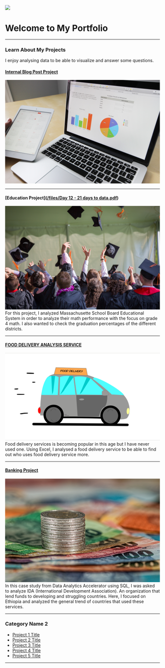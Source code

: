 <img src="images/My project-1 (3).png?raw=true"/>

# Welcome to My Portfolio

---

### Learn About My Projects
I enjoy analysing data to be able to visualize and answer some questions.


#### [Internal Blog Post Project](/bank)
<img src="images/pexels-pixabay-265087.jpg?raw=true"/>

---
#### [Education Project]([/files/Day 12 - 21 days to data.pdf](https://www.linkedin.com/pulse/data-analysis-state-school-board-osayamen-ozigagu/))
<img src="images/pexels-emily-ranquist-1205651.jpg?raw=true"/>
For this project, I analyzed Massachusette School Board Educational System in order to analyze their math performance with the focus on grade 4 math. I also wanted to check the graduation percentages of the different districts.

---
#### [FOOD DELIVERY ANALYSIS SERVICE](https://www.linkedin.com/posts/osayamen-ozigagu_activity-7024103662490685440-I5dd?utm_source=share&utm_medium=member_desktop)
[<img src="images/DOOR-DASH1-21-2023_16-34-58.gif?raw=true"/>](inkedin.com/pulse/doordash-sales-analysis-using-excel-my-view-osayamen-ozigagu%3FtrackingId=YagmjufTT1C932Hiy72Z0g%253D%253D/?trackingId=YagmjufTT1C932Hiy72Z0g%3D%3D)
Food delivery services is becoming popular in this age but I have never used one. Using Excel, I analysed a food delivery service to be able to find out who uses food delivery service more. 


---
#### [Banking Project]()
[<img src="images/pexels-pixabay-210574.jpg?raw=true"/>](https://www.linkedin.com/pulse/what-i-learned-21-days-data-avery-smith)
In this case study from Data Analytics Accelerator using SQL, I was asked to analyze IDA (International Development Association). An organization that lend funds to developing and struggling countries. Here, I focused on Ethiopia and analyzed the general trend of countries that used these services. 

---

### Category Name 2

- [Project 1 Title](http://example.com/)
- [Project 2 Title](http://example.com/)
- [Project 3 Title](http://example.com/)
- [Project 4 Title](http://example.com/)
- [Project 5 Title](http://example.com/)

---




